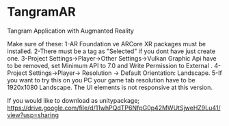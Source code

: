 # TangramAR
Tangram Application with Augmanted Reality

Make sure of these:
1-AR Foundation ve ARCore XR packages must be installed.
2-There must be a tag as "Selected" if you dont have just create one.
3-Project Settings->Player->Other Settings->Vulkan Graphic Api have to be removed, set Minimum API to 7.0 and Write Permission to External .
4-Project Settings->Player-> Resolution -> Default Orientation: Landscape.
5-If you want to try this on you PC your game tab resolution have to be 1920x1080 Landscape. The UI elements is not responsive at this version.

If you would like to download as unitypackage;
https://drive.google.com/file/d/11whPQdTP6NfpG0p42MWUtSjweHZ9Lu41/view?usp=sharing

